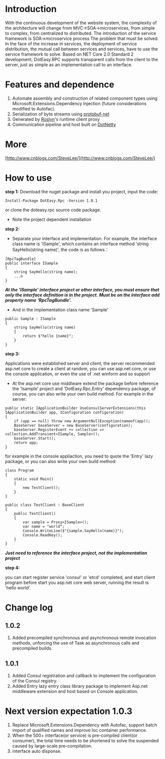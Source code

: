 # Introduction
With the continuous development of the website system, the complexity of the architecture will change from MVC->SOA->microservices, from simple to complex, from centralized to distributed.
The introduction of the service framework is SOA->microservice process The problem that must be solved.
In the face of the increase in services, the deployment of service distribution, the mutual call between services and services, have to use the service framework to solve.
Based on NET Core 2.0 Standard 2 development, DotEasy.RPC supports transparent calls from the client to the server, just as simple as an implementation call to an interface.


# Features and dependence
1. Automate assembly and construction of related component types using Microsoft.Extensions.Dependency Injection (future considerations modified to Autofac).
2. Serialization of byte streams using [protobuf-net](https://github.com/mgravell/protobuf-net)
3. Generated by [Roslyn](https://github.com/dotnet/roslyn)'s runtime client proxy 
4. Communication pipeline and host built on [DotNetty](https://github.com/Azure/DotNetty)


# More
[http://www.cnblogs.com/SteveLee/](http://www.cnblogs.com/SteveLee/)


# How to use
**step 1:**
Download the nuget package and install you project, input the code: 
```
Install-Package DotEasy.Rpc -Version 1.0.1
```
or clone the doteasy.rpc source code package.
* Note the project dependent installation

**step 2:**
* Separate your interface and implementation. For example, the interface class name is 'ISample', which contains an interface method 'string SayHello(string name)', the code is as follows：
```
[RpcTagBundle]
public interface ISample
{
    string SayHello(string name);
    ...n
}
```
_**At the 'ISample' interface project or other interface, you must ensure that only the interface definition is in the project.**_
_**Must be on the interface add property name 'RpcTagBundle'.**_
* And in the implementation class name 'Sample'
```
public Sample : ISample
{
    string SayHello(string name)
    {
        return $"hello {name}";
    }
}
```

**step 3:**

Applications were established server and client, the server recommended asp.net core to create a client at random, you can use asp.net core, or use the console application, or even the use of .net winform and so support
* At the asp.net core use middlware extend the package before reference the 'Isample' project and 'DotEasy.Rpc.Entry' dependency package, of course, you can also write your own build method. 
For example in the server:
```
public static IApplicationBuilder UseConsulServerExtensions(this IApplicationBuilder app, IConfiguration configuration)
{
    if (app == null) throw new ArgumentNullException(nameof(app));
    BaseServer baseServer = new BaseServer(configuration);
    baseServer.RegisterEvent += collection => collection.AddTransient<ISample, Sample>();
    baseServer.Start();
    return app;
}
```
for example in the console appliaction, you need to quote the 'Entry' lazy package, or you can also write your own build method:
```
class Program
{
    static void Main()
    {
        new TestClient();
    }
}

public class TestClient : BaseClient
{
    public TestClient()
    {
        var sample = Proxy<ISample>();
        var name = "world";
        Console.WriteLine($"{sample.SayHello(name)}");
        Console.ReadKey();
    }
}
```
_**Just need to reference the interface project, not the implementation project**_

**step 4:**

you can start register service 'consul' or 'etcd' completed, and start client program before start you asp.net core web server, running the result is 'hello world'.


# Change log
## 1.0.2
1. Added precompiled synchronous and asynchronous remote invocation methods, unforcing the use of Task as asynchronous calls and precompiled builds.

## 1.0.1
1. Added Consul registration and callback to implement the configuration of the Consul registry.
2. Added Entry lazy entry class library package to implement Asp.net middleware extension and host based on Console application.

# Next version expectation 1.0.3
1. Replace Microsoft.Extensions.Dependency with Autofac, support batch import of qualified names and improve Ioc container performance.
2. When the 500+ interface(or service) is pre-compiled client(or consumer), the total time needs to be shortened to solve the suspended caused by large-scale pre-compilation.
3. interface auto disponse.

